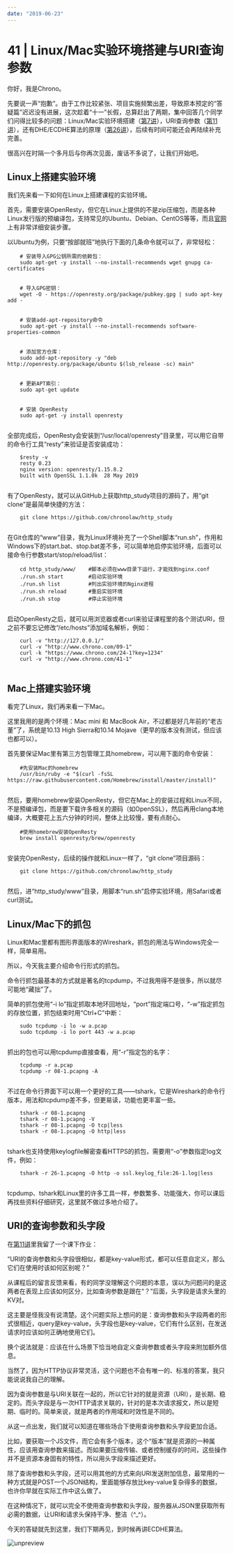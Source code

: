 ```yaml
---
date: "2019-06-23"
---  
```

      
# 41 | Linux/Mac实验环境搭建与URI查询参数
你好，我是Chrono。

先要说一声“抱歉”。由于工作比较紧张、项目实施频繁出差，导致原本预定的“答疑篇”迟迟没有进展，这次趁着“十一”长假，总算赶出了两期，集中回答几个同学们问得比较多的问题：Linux/Mac实验环境搭建（[第7讲](https://time.geekbang.org/column/article/100124)），URI查询参数（[第11讲](https://time.geekbang.org/column/article/102008)），还有DHE/ECDHE算法的原理（[第26讲](https://time.geekbang.org/column/article/110354)），后续有时间可能还会再陆续补充完善。

很高兴在时隔一个多月后与你再次见面，废话不多说了，让我们开始吧。

## Linux上搭建实验环境

我们先来看一下如何在Linux上搭建课程的实验环境。

首先，需要安装OpenResty，但它在Linux上提供的不是zip压缩包，而是各种Linux发行版的预编译包，支持常见的Ubuntu、Debian、CentOS等等，而且[官网](http://openresty.org/cn/linux-packages.html)上有非常详细安装步骤。

以Ubuntu为例，只要“按部就班”地执行下面的几条命令就可以了，非常轻松：

```
    # 安装导入GPG公钥所需的依赖包：
    sudo apt-get -y install --no-install-recommends wget gnupg ca-certificates
    
    
    # 导入GPG密钥：
    wget -O - https://openresty.org/package/pubkey.gpg | sudo apt-key add -
    
    
    # 安装add-apt-repository命令
    sudo apt-get -y install --no-install-recommends software-properties-common
    
    
    # 添加官方仓库：
    sudo add-apt-repository -y "deb http://openresty.org/package/ubuntu $(lsb_release -sc) main"
    
    
    # 更新APT索引：
    sudo apt-get update
    
    
    # 安装 OpenResty
    sudo apt-get -y install openresty
    

```

全部完成后，OpenResty会安装到“/usr/local/openresty”目录里，可以用它自带的命令行工具“resty”来验证是否安装成功：

```
    $resty -v
    resty 0.23
    nginx version: openresty/1.15.8.2
    built with OpenSSL 1.1.0k  28 May 2019
    

```

有了OpenResty，就可以从GitHub上获取http\_study项目的源码了，用“git clone”是最简单快捷的方法：

<!-- [[[read_end]]] -->

```
    git clone https://github.com/chronolaw/http_study
    

```

在Git仓库的“www”目录，我为Linux环境补充了一个Shell脚本“run.sh”，作用和Windows下的start.bat、stop.bat差不多，可以简单地启停实验环境，后面可以接命令行参数start/stop/reload/list：

```
    cd http_study/www/    #脚本必须在www目录下运行，才能找到nginx.conf
    ./run.sh start        #启动实验环境
    ./run.sh list         #列出实验环境的Nginx进程
    ./run.sh reload       #重启实验环境
    ./run.sh stop         #停止实验环境
    

```

启动OpenResty之后，就可以用浏览器或者curl来验证课程里的各个测试URI，但之前不要忘记修改“/etc/hosts”添加域名解析，例如：

```
    curl -v "http://127.0.0.1/"
    curl -v "http://www.chrono.com/09-1"
    curl -k "https://www.chrono.com/24-1?key=1234"
    curl -v "http://www.chrono.com/41-1"
    

```

## Mac上搭建实验环境

看完了Linux，我们再来看一下Mac。

这里我用的是两个环境：Mac mini 和 MacBook Air，不过都是好几年前的“老古董”了，系统是10.13 High Sierra和10.14 Mojave（更早的版本没有测试，但应该也都可以）。

首先要保证Mac里有第三方包管理工具homebrew，可以用下面的命令安装：

```
    #先安装Mac的homebrew
    /usr/bin/ruby -e "$(curl -fsSL https://raw.githubusercontent.com/Homebrew/install/master/install)"
    

```

然后，要用homebrew安装OpenResty，但它在Mac上的安装过程和Linux不同，不是预编译包，而是要下载许多相关的源码（如OpenSSL），然后再用clang本地编译，大概要花上五六分钟的时间，整体上比较慢，要有点耐心。

```
    #使用homebrew安装OpenResty
    brew install openresty/brew/openresty
    

```

安装完OpenResty，后续的操作就和Linux一样了，“git clone”项目源码：

```
    git clone https://github.com/chronolaw/http_study
    

```

然后，进“http\_study/www”目录，用脚本“run.sh”启停实验环境，用Safari或者curl测试。

## Linux/Mac下的抓包

Linux和Mac里都有图形界面版本的Wireshark，抓包的用法与Windows完全一样，简单易用。

所以，今天我主要介绍命令行形式的抓包。

命令行抓包最基本的方式就是著名的tcpdump，不过我用得不是很多，所以就尽可能地“藏拙”了。

简单的抓包使用“-i lo”指定抓取本地环回地址，“port”指定端口号，“-w”指定抓包的存放位置，抓包结束时用“Ctrl+C”中断：

```
    sudo tcpdump -i lo -w a.pcap
    sudo tcpdump -i lo port 443 -w a.pcap
    

```

抓出的包也可以用tcpdump直接查看，用“-r”指定包的名字：

```
    tcpdump -r a.pcap 
    tcpdump -r 08-1.pcapng -A
    

```

不过在命令行界面下可以用一个更好的工具——tshark，它是Wireshark的命令行版本，用法和tcpdump差不多，但更易读，功能也更丰富一些。

```
    tshark -r 08-1.pcapng 
    tshark -r 08-1.pcapng -V
    tshark -r 08-1.pcapng -O tcp|less
    tshark -r 08-1.pcapng -O http|less
    

```

tshark也支持使用keylogfile解密查看HTTPS的抓包，需要用“-o”参数指定log文件，例如：

```
    tshark -r 26-1.pcapng -O http -o ssl.keylog_file:26-1.log|less
    

```

tcpdump、tshark和Linux里的许多工具一样，参数繁多、功能强大，你可以课后再找些资料仔细研究，这里就不做过多地介绍了。

## URI的查询参数和头字段

在[第11讲](https://time.geekbang.org/column/article/102008)里我留了一个课下作业：

“URI的查询参数和头字段很相似，都是key-value形式，都可以任意自定义，那么它们在使用时该如何区别呢？”

从课程后的留言反馈来看，有的同学没理解这个问题的本意，误以为问题问的是这两者在表现上应该如何区分，比如查询参数是跟在“？”后面，头字段是请求头里的KV对。

这主要是怪我没有说清楚。这个问题实际上想问的是：查询参数和头字段两者的形式很相近，query是key-value，头字段也是key-value，它们有什么区别，在发送请求时应该如何正确地使用它们。

换个说法就是：应该在什么场景下恰当地自定义查询参数或者头字段来附加额外信息。

当然了，因为HTTP协议非常灵活，这个问题也不会有唯一的、标准的答案，我只能说说我自己的理解。

因为查询参数是与URI关联在一起的，所以它针对的就是资源（URI），是长期、稳定的。而头字段是与一次HTTP请求关联的，针对的是本次请求报文，所以是短期、临时的。简单来说，就是两者的作用域和时效性是不同的。

从这一点出发，我们就可以知道在哪些场合下使用查询参数和头字段更加合适。

比如，要获取一个JS文件，而它会有多个版本，这个“版本”就是资源的一种属性，应该用查询参数来描述。而如果要压缩传输、或者控制缓存的时间，这些操作并不是资源本身固有的特性，所以用头字段来描述更好。

除了查询参数和头字段，还可以用其他的方式来向URI发送附加信息，最常用的一种方式就是POST一个JSON结构，里面能够存放比key-value复杂得多的数据，也许你早就在实际工作中这么做了。

在这种情况下，就可以完全不使用查询参数和头字段，服务器从JSON里获取所有必需的数据，让URI和请求头保持干净、整洁（\^\_\^）。

今天的答疑就先到这里，我们下期再见，到时候再讲ECDHE算法。

![unpreview](/images/详解http/09.答疑篇/resourceimagec1f9c17f3027ba3cfb45e391107a8cf04cf9.png)